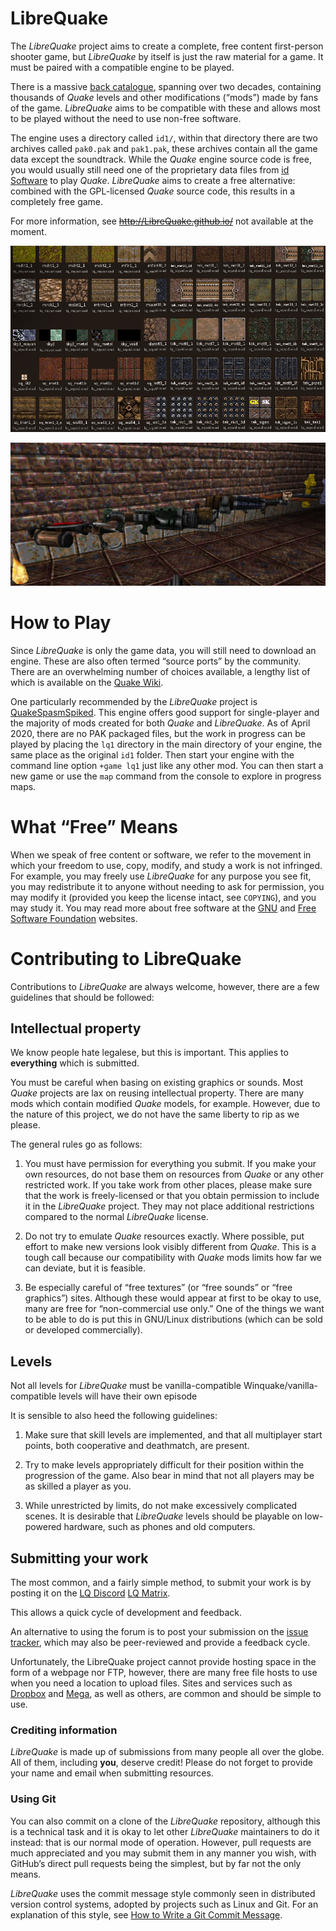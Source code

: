 
# LibreQuake


The *LibreQuake* project aims to create a complete, free content first-person shooter game, but *LibreQuake* by itself is just the raw material for a game. It must be paired with a compatible engine to be played.

There is a massive [back catalogue](https://www.quaddicted.com), spanning over two decades, containing thousands of *Quake* levels and other modifications (“mods”) made by fans of the game. *LibreQuake* aims to be compatible with these and allows most to be played without the need to use non-free software.

The engine uses a directory called `id1/`, within that directory there are two archives called `pak0.pak` and `pak1.pak`, these archives contain all the game data except the soundtrack. While the *Quake* engine source code is free, you would usually still need one of the proprietary data files from [id Software](http://www.idsoftware.com) to play *Quake*. *LibreQuake* aims to create a free alternative: combined with the GPL-licensed *Quake* source code, this results in a completely free game.

For more information, see ~~http://LibreQuake.github.io/~~  not available at the moment.

![Texture examples](screenshots/textures_example.png)

![Weapon examples](screenshots/weapons_example.png)

# How to Play

Since *LibreQuake* is only the game data, you will still need to download an engine. These are also often termed “source ports” by the community. There are an overwhelming number of choices available, a lengthy list of which is available on the [Quake Wiki](https://quakewiki.org/wiki/Engines).

One particularly recommended by the *LibreQuake* project is [QuakeSpasmSpiked](https://triptohell.info/moodles/qss). This engine offers good support for single-player and the majority of mods created for both *Quake* and *LibreQuake*. As of April 2020, there are no PAK packaged files, but the work in progress can be played by placing the `lq1` directory in the main directory of your engine, the same place as the original `id1` folder. Then start your engine with the command line option `+game lq1` just like any other mod. You can then start a new game or use the `map` command from the console to explore in progress maps.

# What “Free” Means

When we speak of free content or software, we refer to the movement in which your freedom to use, copy, modify, and study a work is not infringed. For example, you may freely use *LibreQuake* for any purpose you see fit, you may redistribute it to anyone without needing to ask for permission, you may modify it (provided you keep the license intact, see `COPYING`), and you may study it. You may read more about free software at the [GNU](http://www.gnu.org/) and [Free Software Foundation](http://www.fsf.org) websites.

# Contributing to LibreQuake

Contributions to *LibreQuake* are always welcome, however, there are a few guidelines that should be followed:

## Intellectual property

We know people hate legalese, but this is important. This applies to **everything** which is submitted.

You must be careful when basing on existing graphics or sounds. Most *Quake* projects are lax on reusing intellectual property. There are many mods which contain modified *Quake* models, for example. However, due to the nature of this project, we do not have the same liberty to rip as we please.

The general rules go as follows:

  1. You must have permission for everything you submit. If you make your own resources, do not base them on resources from *Quake* or any other restricted work. If you take work from other places, please make sure that the work is freely-licensed or that you obtain permission to include it in the *LibreQuake* project. They may not place additional restrictions compared to the normal *LibreQuake* license.

  2. Do not try to emulate *Quake* resources exactly. Where possible, put effort to make new versions look visibly different from *Quake*. This is a tough call because our compatibility with *Quake* mods limits how far we can deviate, but it is feasible.
  
  3. Be especially careful of “free textures” (or “free sounds” or “free graphics”) sites.  Although these would appear at first to be okay to use, many are free for “non-commercial use only.” One of the things we want to be able to do is put this in GNU/Linux distributions (which can be sold or developed commercially).

## Levels

Not all levels for *LibreQuake* must be vanilla-compatible Winquake/vanilla-compatible levels will have their own episode

It is sensible to also heed the following guidelines:

  1. Make sure that skill levels are implemented, and that all multiplayer start points, both cooperative and deathmatch, are present.

  2. Try to make levels appropriately difficult for their position within the progression of the game.  Also bear in mind that not all players may be as skilled a player as you.
 
  3. While unrestricted by limits, do not make excessively complicated scenes. It is desirable that *LibreQuake* levels should be playable on low-powered hardware, such as phones and old computers.

## Submitting your work

The most common, and a fairly simple method, to submit your work is by posting it on the [LQ Discord](https://discord.gg/7M9b6xa) [LQ Matrix](https://app.element.io/#/group/+lq-games:matrix.org).

This allows a quick cycle of development and feedback.

An alternative to using the forum is to post your submission on the [issue tracker](https://github.com/MissLav/LibreQuake/issues), which may also be peer-reviewed and provide a feedback cycle.

Unfortunately, the LibreQuake project cannot provide hosting space in the form of a webpage nor FTP, however, there are many free file hosts to use when you need a location to upload files. Sites and services such as [Dropbox](https://www.dropbox.com/) and [Mega](https://mega.co.nz/), as well as others, are common and should be simple to use.

### Crediting information

*LibreQuake* is made up of submissions from many people all over the globe. All of them, including **you**, deserve credit! Please do not forget to provide your name and email when submitting resources.

### Using Git

You can also commit on a clone of the *LibreQuake* repository, although this is a technical task and it is okay to let other *LibreQuake* maintainers to do it instead: that is our normal mode of operation. However, pull requests are much appreciated and you may submit them in any manner you wish, with GitHub’s direct pull requests being the simplest, but by far not the only means.

*LibreQuake* uses the commit message style commonly seen in distributed version control systems, adopted by projects such as Linux and Git. For an explanation of this style, see [How to Write a Git Commit Message](https://chris.beams.io/posts/git-commit/).
